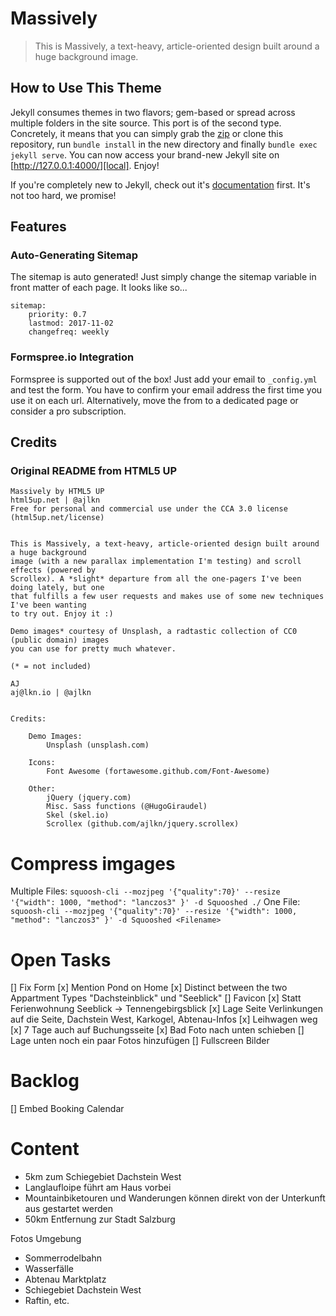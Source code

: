 # Massively
> This is Massively, a text-heavy, article-oriented design built around a huge background
image.

## How to Use This Theme
Jekyll consumes themes in two flavors; gem-based or spread across multiple folders
in the site source. This port is of the second type. Concretely, it means that you
can simply grab the [zip][zip] or clone this repository, run `bundle install`
in the new directory and finally `bundle exec jekyll serve`.
You can now access your brand-new Jekyll site on [http://127.0.0.1:4000/][local].
Enjoy!

If you're completely new to Jekyll, check out it's [documentation][jekyll] first.
It's not too hard, we promise!

[zip]: https://github.com/iwiedenm/jekyll-theme-massively-src/archive/master.zip
[local]: http://127.0.0.1:4000/
[jekyll]: https://jekyllrb.com/

## Features
### Auto-Generating Sitemap
The sitemap is auto generated! Just simply change the sitemap variable in front matter of each page. It looks like so...
```
sitemap:
    priority: 0.7
    lastmod: 2017-11-02
    changefreq: weekly
```

### Formspree.io Integration
Formspree is supported out of the box! Just add your email to ```_config.yml``` and test the form.
You have to confirm your email address the first time you use it on each url. Alternatively,
move the from to a dedicated page or consider a pro subscription.


## Credits
### Original README from HTML5 UP
```
Massively by HTML5 UP
html5up.net | @ajlkn
Free for personal and commercial use under the CCA 3.0 license (html5up.net/license)


This is Massively, a text-heavy, article-oriented design built around a huge background
image (with a new parallax implementation I'm testing) and scroll effects (powered by
Scrollex). A *slight* departure from all the one-pagers I've been doing lately, but one
that fulfills a few user requests and makes use of some new techniques I've been wanting
to try out. Enjoy it :)

Demo images* courtesy of Unsplash, a radtastic collection of CC0 (public domain) images
you can use for pretty much whatever.

(* = not included)

AJ
aj@lkn.io | @ajlkn


Credits:

	Demo Images:
		Unsplash (unsplash.com)

	Icons:
		Font Awesome (fortawesome.github.com/Font-Awesome)

	Other:
		jQuery (jquery.com)
		Misc. Sass functions (@HugoGiraudel)
		Skel (skel.io)
		Scrollex (github.com/ajlkn/jquery.scrollex)
```

# Compress imgages
Multiple Files: `squoosh-cli --mozjpeg '{"quality":70}' --resize '{"width": 1000, "method": "lanczos3" }' -d Squooshed ./`
One File: `squoosh-cli --mozjpeg '{"quality":70}' --resize '{"width": 1000, "method": "lanczos3" }' -d Squooshed <Filename>`


# Open Tasks
[] Fix Form
[x] Mention Pond on Home
[x] Distinct between the two Appartment Types "Dachsteinblick" und "Seeblick"
[] Favicon
[x] Statt Ferienwohnung Seeblick -> Tennengebirgsblick
[x] Lage Seite Verlinkungen auf die Seite, Dachstein West, Karkogel, Abtenau-Infos
[x] Leihwagen weg
[x] 7 Tage auch auf Buchungsseite
[x] Bad Foto nach unten schieben
[] Lage unten noch ein paar Fotos hinzufügen
[] Fullscreen Bilder

# Backlog
[] Embed Booking Calendar

# Content
* 5km zum Schiegebiet Dachstein West
* Langlaufloipe führt am Haus vorbei
* Mountainbiketouren und Wanderungen können direkt von der Unterkunft aus gestartet werden
* 50km Entfernung zur Stadt Salzburg

Fotos Umgebung
* Sommerrodelbahn
* Wasserfälle
* Abtenau Marktplatz
* Schiegebiet Dachstein West
* Raftin, etc.

